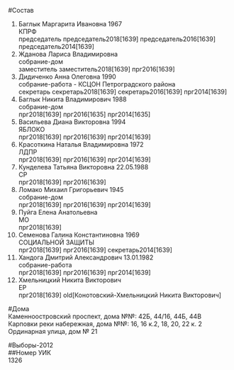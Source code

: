#Состав  
1. Баглык Маргарита Ивановна 1967  
    КПРФ  
    председатель председатель2018[1639] председатель2016[1639] председатель2014[1639]  
2. Жданова Лариса Владимировна  
    собрание-дом  
    заместитель заместитель2018[1639] прг2016[1639]  
3. Дидиченко Анна Олеговна 1990  
    собрание-работа - КСЦОН Петроградского района  
    секретарь секретарь2018[1639] секретарь2016[1639] прг2014[1639]  
4. Баглык Никита Владимирович 1988  
    собрание-дом  
    прг2018[1639] прг2016[1635] прг2014[1635]  
5. Васильева Диана Викторовна 1994  
    ЯБЛОКО  
    прг2018[1639] прг2016[1639] прг2014[1639]  
6. Красоткина Наталья Владимировна 1972  
    ЛДПР  
    прг2018[1639] прг2016[1639] прг2014[1639]  
7. Кунделева Татьяна Викторовна 22.05.1988  
    СР  
    прг2018[1639] прг2016[1639]  
8. Ломако Михаил Григорьевич 1945  
    собрание-дом  
    прг2018[1639] прг2016[1639] прг2014[1639]  
9. Пуйга Елена Анатольевна  
    МО  
    прг2018[1639]  
10. Семенова Галина Константиновна 1969  
    СОЦИАЛЬНОЙ ЗАЩИТЫ  
    прг2018[1639] прг2016[1639] секретарь2014[1639]  
11. Хандога Дмитрий Александрович 13.01.1982  
    собрание-работа  
    прг2018[1639] прг2016[1639] прг2014[1639]  
12. Хмельницкий Никита Викторович  
    ЕР  
    прг2018[1639] old[Конотовский-Хмельницкий Никита Викторович]  
  
#Дома  
Каменноостровский проспект, дома №№: 42Б, 44/16, 44Б, 44В Карповки реки набережная, дома №№: 16, 16 к.2, 18, 20, 22 к. 2 Ординарная улица, дом № 21  
  
#Выборы-2012  
##Номер УИК  
1326  
